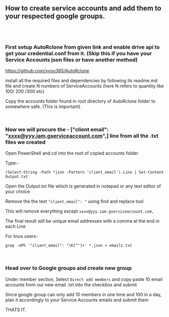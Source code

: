 ## How to create service accounts and add them to your respected google groups.
<br />
<br />

### First setup AutoRclone from given link and enable drive api to get your credential.conf from it. (Skip this if you have your Service Accounts json files or have another method)

https://github.com/xyou365/AutoRclone

install all the required files and dependencies by following its readme.md file and create N numbers of ServiceAccounts (here N refers to quantity like 100/ 200 /300 etc)

Copy the accounts folder found in root directory of AutoRclone folder to somewhere safe. (This is important)

<br />

### Now we will procure the - ["client email": "xxxx@yyy.iam.gserviceaccount.com",] line from all the .txt files we created

Open PowerShell and cd into the root of copied accounts folder

Type:-
```
(Select-String -Path *json -Pattern 'client_email').Line | Set-Content Output.txt
```
Open the Output.txt file which is generated in notepad or any text editor of your choice

Remove the the text ``"client_email": "`` using find and replace tool 

This will remove everything except ``xxxx@yyy.iam.gserviceaccount.com,``

The final result will be unique email addresses with a comma at the end in each Line



For linux users-

``grep -oPh '"client_email": "\K[^"]+' *.json > emails.txt``


<br />

### Head over to Google groups and create new group

Under member section, Select ``Direct add members`` and copy paste 10 email accounts from our new email .txt into the checkbox and submit

Since google group can only add 10 members in one time and 100 in a day, plan it accordingly to your Service Accounts emails and submit them

THATS IT.
